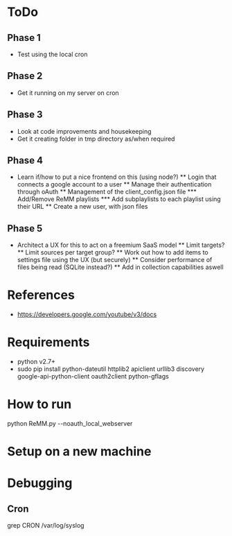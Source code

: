 # ToDo

## Phase 1
* Test using the local cron

## Phase 2
* Get it running on my server on cron

## Phase 3
* Look at code improvements and housekeeping
* Get it creating folder in tmp directory as/when required

## Phase 4
* Learn if/how to put a nice frontend on this (using node?)
** Login that connects a google account to a user
** Manage their authentication through oAuth
** Management of the client_config.json file
*** Add/Remove ReMM playlists
*** Add subplaylists to each playlist using their URL
** Create a new user, with json files

## Phase 5
* Architect a UX for this to act on a freemium SaaS model
** Limit targets?
** Limit sources per target group?
** Work out how to add items to settings file using the UX (but securely)
** Consider performance of files being read (SQLite instead?)
** Add in collection capabilities aswell

# References
* https://developers.google.com/youtube/v3/docs

# Requirements
* python v2.7+
* sudo pip install python-dateutil httplib2 apiclient urllib3 discovery google-api-python-client oauth2client python-gflags

# How to run
python ReMM.py --noauth_local_webserver

# Setup on a new machine

# Debugging
## Cron
grep CRON /var/log/syslog
